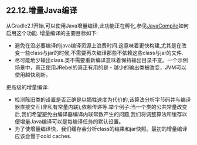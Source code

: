 ## 22.12.增量Java编译

从Gradle2.1开始,可以使用Java增量编译,此功能正在孵化,参见[JavaCompile](https://docs.gradle.org/current/dsl/org.gradle.api.tasks.compile.JavaCompile.html)如何启用这个功能. 增量编译的主要目标如下:
- 避免在没必要编译的java编译资源上浪费时间.这意味着更快构建,尤其是在改变一些class与jar的时候,不需要再次编译那些不依赖这些class与jar的文件.
- 尽可能地少输出class.类不需要重新编译意味着保持输出目录不变。一个示例场景中，真正使用JRebel的真正有用的是 - 越少的输出类被改变，JVM可以使用越快刷新。

更高级的增量编译:
- 检测陈旧类的设置是否正确是以牺牲速度为代价的,该算法分析字节码并与编译器直接交互(非私有常量内联),依赖传递等.举个例子:当一个类的公共常量改变后,我们希望避免由编译器编译内联常数产生的问题,我们将调整算法和缓存以便增量Java编译可以是每编译任务的默认设置。
- 为了使增量编译快，我们缓存会分析class的结果和jar快照。最初的增量编译应该会慢于cold caches.
